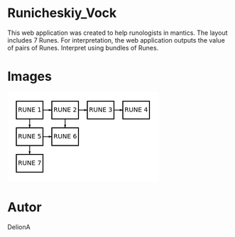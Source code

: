 # Runicheskiy_Vock

This web application was created to help runologists in mantics.
The layout includes 7 Runes.
For interpretation, the web application outputs the value of pairs of Runes.
Interpret using bundles of Runes.

# Images
<img src="https://github.com/DelionA/Runicheskiy_Vosk_-Django-core-/blob/main/screenshot/diagram.png">

# Autor
DelionA
